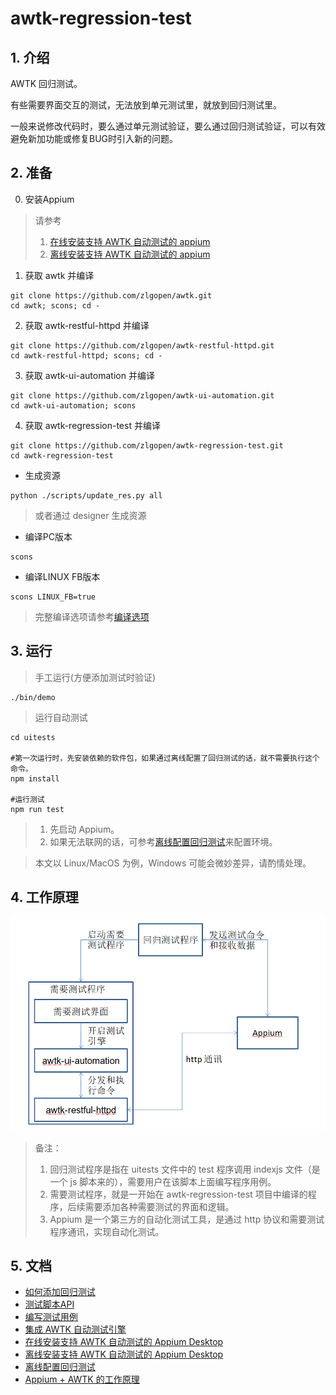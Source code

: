 # awtk-regression-test

## 1. 介绍

AWTK 回归测试。

有些需要界面交互的测试，无法放到单元测试里，就放到回归测试里。

一般来说修改代码时，要么通过单元测试验证，要么通过回归测试验证，可以有效避免新加功能或修复BUG时引入新的问题。

## 2. 准备

0. 安装Appium

> 请参考
>
> 1. [在线安装支持 AWTK 自动测试的 appium](https://github.com/zlgopen/awtk-ui-automation/blob/master/docs/how_to_install_appium_for_awtk.md)
> 2. [离线安装支持 AWTK 自动测试的 appium](https://github.com/zlgopen/awtk-ui-automation/blob/master/docs/how_to_offline_install_appium_for_awtk.md)

1. 获取 awtk 并编译

```
git clone https://github.com/zlgopen/awtk.git
cd awtk; scons; cd -
```

2. 获取 awtk-restful-httpd 并编译
```
git clone https://github.com/zlgopen/awtk-restful-httpd.git
cd awtk-restful-httpd; scons; cd -
```

3. 获取 awtk-ui-automation 并编译
```
git clone https://github.com/zlgopen/awtk-ui-automation.git
cd awtk-ui-automation; scons
```

4. 获取 awtk-regression-test 并编译

```
git clone https://github.com/zlgopen/awtk-regression-test.git
cd awtk-regression-test
```

* 生成资源

```
python ./scripts/update_res.py all
```

> 或者通过 designer 生成资源

* 编译PC版本

```
scons
```

* 编译LINUX FB版本

```
scons LINUX_FB=true
```

> 完整编译选项请参考[编译选项](https://github.com/zlgopen/awtk-widget-generator/blob/master/docs/build_options.md)


## 3. 运行

> 手工运行(方便添加测试时验证)

```
./bin/demo
```

> 运行自动测试

```
cd uitests

#第一次运行时，先安装依赖的软件包，如果通过离线配置了回归测试的话，就不需要执行这个命令。
npm install

#运行测试
npm run test
```

> 1. 先启动 Appium。
> 2. 如果无法联网的话，可参考[离线配置回归测试](docs/how_to_offline_configure.md)来配置环境。

> 本文以 Linux/MacOS 为例，Windows 可能会微妙差异，请酌情处理。

## 4. 工作原理

![diagram](./docs/images/diagram.png)

> 备注：
>
> 1. 回归测试程序是指在 uitests 文件中的 test 程序调用 indexjs 文件（是一个 js 脚本来的），需要用户在该脚本上面编写程序用例。
> 2. 需要测试程序，就是一开始在 awtk-regression-test 项目中编译的程序，后续需要添加各种需要测试的界面和逻辑。
> 3. Appium 是一个第三方的自动化测试工具，是通过 http 协议和需要测试程序通讯，实现自动化测试。

## 5. 文档

* [如何添加回归测试](docs/how_to_add_new_test.md)
* [测试脚本API](https://github.com/zlgopen/awtk-ui-automation/blob/master/docs/api.md)
* [编写测试用例](https://github.com/zlgopen/awtk-ui-automation/blob/master/docs/how_to_write_javascript_test)
* [集成 AWTK 自动测试引擎](docs/how_to_integrate_awtktk_ui_automation.md)
* [在线安装支持 AWTK 自动测试的 Appium Desktop](docs/how_to_install_appium_for_awtk.md)
* [离线安装支持 AWTK 自动测试的 Appium Desktop](https://github.com/zlgopen/awtk-ui-automation/blob/master/docs/how_to_offline_install_appium_for_awtk.md)
* [离线配置回归测试](docs/how_to_offline_configure.md)
* [Appium + AWTK 的工作原理](https://github.com/zlgopen/awtk-ui-automation/blob/master/docs/how_appium_awtk_works.md)

